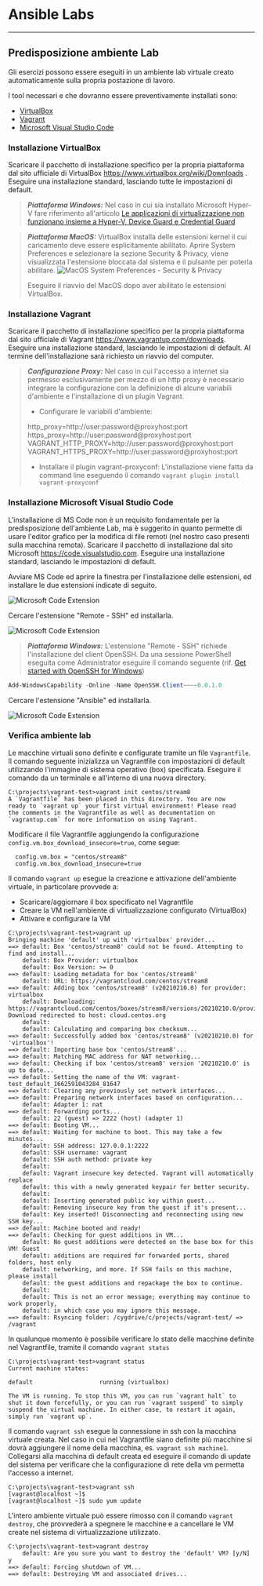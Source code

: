 # Ansible Labs
---

## Predisposizione ambiente Lab
Gli esercizi possono essere eseguiti in un ambiente lab virtuale creato automaticamente sulla propria postazione di lavoro.

I tool necessari e che dovranno essere preventivamente installati sono:
* [VirtualBox](https://www.virtualbox.org)
* [Vagrant](https://www.vagrantup.com)
* [Microsoft Visual Studio Code](https://code.visualstudio.com/)


### Installazione VirtualBox
Scaricare il pacchetto di installazione specifico per la propria piattaforma dal sito ufficiale di VirtualBox https://www.virtualbox.org/wiki/Downloads .
Eseguire una installazione standard, lasciando tutte le impostazioni di default.

>***Piattaforma Windows:*** Nel caso in cui sia installato Microsoft Hyper-V fare riferimento all'articolo [Le applicazioni di virtualizzazione non funzionano insieme a Hyper-V, Device Guard e Credential Guard](https://docs.microsoft.com/it-it/troubleshoot/windows-client/application-management/virtualization-apps-not-work-with-hyper-v)

>***Piattaforma MacOS:*** VirtualBox installa delle estensioni kernel il cui caricamento deve essere esplicitamente abilitato.
> Aprire System Preferences e selezionare la sezione Security & Privacy, viene visualizzata l'estensione bloccata dal sistema e il pulsante per poterla abilitare.
![MacOS System Preferences - Security & Privacy](/images/vb-mac-1.png)
> 
>Eseguire il riavvio del MacOS dopo aver abilitato le estensioni VirtualBox.


### Installazione Vagrant
Scaricare il pacchetto di installazione specifico per la propria piattaforma dal sito ufficiale di Vagrant https://www.vagrantup.com/downloads.
Eseguire una installazione standard, lasciando le impostazioni di default. 
Al termine dell'installazione sarà richiesto un riavvio del computer.

>***Configurazione Proxy:*** Nel caso in cui l'accesso a internet sia permesso esclusivamente per mezzo di un http proxy è necessario integrare la configurazione con la definizione di alcune variabili d'ambiente e l'installazione di un plugin Vagrant.
>
>* Configurare le variabili d'ambiente:
>
>http_proxy=http://user:password@proxyhost:port
https_proxy=http://user:password@proxyhost:port
VAGRANT_HTTP_PROXY=http://user:password@proxyhost:port
VAGRANT_HTTPS_PROXY=http://user:password@proxyhost:port
>
>* Installare il plugin vagrant-proxyconf:
L'installazione viene fatta da command line eseguendo il comando
`vagrant plugin install vagrant-proxyconf`

### Installazione Microsoft Visual Studio Code
L'installazione di MS Code non è un requisito fondamentale per la predisposizione dell'ambiente Lab, ma è suggerito in quanto permette di usare l'editor grafico per la modifica di file remoti (nel nostro caso presenti sulla macchina remota).
Scaricare il pacchetto di installazione dal sito Microsoft https://code.visualstudio.com.
Eseguire una installazione standard, lasciando le impostazioni di default.

Avviare MS Code ed aprire la finestra per l'installazione delle estensioni, ed installare le due estensioni indicate di seguito.

![Microsoft Code Extension](/images/mscode-1.png)

Cercare l'estensione "Remote - SSH" ed installarla.

![Microsoft Code Extension](/images/mscode-2.png)

>***Piattaforma Windows:*** L'estensione "Remote - SSH" richiede l'installazione del client OpenSSH.
>Da una sessione PowerShell eseguita come Administrator eseguire il comando seguente (rif. [Get started with OpenSSH for Windows](https://docs.microsoft.com/en-us/windows-server/administration/openssh/openssh_install_firstuse))

```powershell
Add-WindowsCapability -Online -Name OpenSSH.Client~~~~0.0.1.0
```

Cercare l'estensione "Ansible" ed installarla.

![Microsoft Code Extension](/images/mscode-3.png)

### Verifica ambiente lab
Le macchine virtuali sono definite e configurate tramite un file `Vagrantfile`.
Il comando seguente inizializza un Vagrantfile con impostazioni di default utilizzando l'immagine di sistema operativo (box) specificata.
Eseguire il comando da un terminale e all'interno di una nuova directory.

```
C:\projects\vagrant-test>vagrant init centos/stream8
A `Vagrantfile` has been placed in this directory. You are now
ready to `vagrant up` your first virtual environment! Please read
the comments in the Vagrantfile as well as documentation on
`vagrantup.com` for more information on using Vagrant.
```

Modificare il file Vagrantfile aggiungendo la configurazione `config.vm.box_download_insecure=true`, come segue:

```
  config.vm.box = "centos/stream8"
  config.vm.box_download_insecure=true
```

Il comando `vagrant up` esegue la creazione e attivazione dell'ambiente virtuale, in particolare provvede a:
* Scaricare/aggiornare il box specificato nel Vagrantfile
* Creare la VM nell'ambiente di virtualizzazione configurato (VirtualBox)
* Attivare e configurare la VM

```
C:\projects\vagrant-test>vagrant up
Bringing machine 'default' up with 'virtualbox' provider...
==> default: Box 'centos/stream8' could not be found. Attempting to find and install...
    default: Box Provider: virtualbox
    default: Box Version: >= 0
==> default: Loading metadata for box 'centos/stream8'
    default: URL: https://vagrantcloud.com/centos/stream8
==> default: Adding box 'centos/stream8' (v20210210.0) for provider: virtualbox
    default: Downloading: https://vagrantcloud.com/centos/boxes/stream8/versions/20210210.0/providers/virtualbox.box
Download redirected to host: cloud.centos.org
    default:
    default: Calculating and comparing box checksum...
==> default: Successfully added box 'centos/stream8' (v20210210.0) for 'virtualbox'!
==> default: Importing base box 'centos/stream8'...
==> default: Matching MAC address for NAT networking...
==> default: Checking if box 'centos/stream8' version '20210210.0' is up to date...
==> default: Setting the name of the VM: vagrant-test_default_1662591043284_81647
==> default: Clearing any previously set network interfaces...
==> default: Preparing network interfaces based on configuration...
    default: Adapter 1: nat
==> default: Forwarding ports...
    default: 22 (guest) => 2222 (host) (adapter 1)
==> default: Booting VM...
==> default: Waiting for machine to boot. This may take a few minutes...
    default: SSH address: 127.0.0.1:2222
    default: SSH username: vagrant
    default: SSH auth method: private key
    default:
    default: Vagrant insecure key detected. Vagrant will automatically replace
    default: this with a newly generated keypair for better security.
    default:
    default: Inserting generated public key within guest...
    default: Removing insecure key from the guest if it's present...
    default: Key inserted! Disconnecting and reconnecting using new SSH key...
==> default: Machine booted and ready!
==> default: Checking for guest additions in VM...
    default: No guest additions were detected on the base box for this VM! Guest
    default: additions are required for forwarded ports, shared folders, host only
    default: networking, and more. If SSH fails on this machine, please install
    default: the guest additions and repackage the box to continue.
    default:
    default: This is not an error message; everything may continue to work properly,
    default: in which case you may ignore this message.
==> default: Rsyncing folder: /cygdrive/c/projects/vagrant-test/ => /vagrant
```

In qualunque momento è possibile verificare lo stato delle macchine definite nel Vagrantfile, tramite il comando `vagrant status`

```
C:\projects\vagrant-test>vagrant status
Current machine states:

default                   running (virtualbox)

The VM is running. To stop this VM, you can run `vagrant halt` to
shut it down forcefully, or you can run `vagrant suspend` to simply
suspend the virtual machine. In either case, to restart it again,
simply run `vagrant up`.
```

Il comando `vagrant ssh` esegue la connessione in ssh con la macchina virtuale creata. Nel caso in cui nel Vagrantfile siano definite più macchine si dovrà aggiungere il nome della macchina, es. `vagrant ssh machine1`.
Collegarsi alla macchina di default creata ed eseguire il comando di update del sistema per verificare che la configurazione di rete della vm permetta l'accesso a internet.

```
C:\projects\vagrant-test>vagrant ssh
[vagrant@localhost ~]$
[vagrant@localhost ~]$ sudo yum update
```

L'intero ambiente virtuale può essere rimosso con il comando `vagrant destroy`, che provvederà a spegnere le macchine e a cancellare le VM create nel sistema di virtualizzazione utilizzato.

```
C:\projects\vagrant-test>vagrant destroy
    default: Are you sure you want to destroy the 'default' VM? [y/N] y
==> default: Forcing shutdown of VM...
==> default: Destroying VM and associated drives...
```


